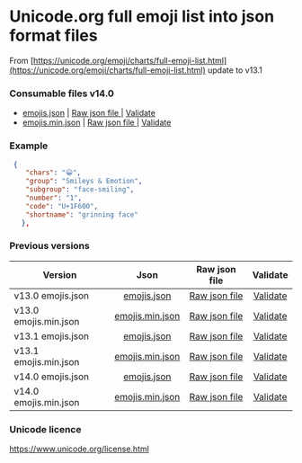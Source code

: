 # Unicode.org full emoji list into json format files
From [https://unicode.org/emoji/charts/full-emoji-list.html](https://unicode.org/emoji/charts/full-emoji-list.html) update to v13.1


### Consumable files v14.0
 - [emojis.json](https://raw.githubusercontent.com/fernandezja/full-emoji-unicode-json/master/emojis.json) | [Raw json file ](https://raw.githubusercontent.com/fernandezja/full-emoji-unicode-json/master/emojis.json) | [Validate](https://jsonformatter.org/?url=https://raw.githubusercontent.com/fernandezja/full-emoji-unicode-json/master/emojis.json)
 - [emojis.min.json](https://raw.githubusercontent.com/fernandezja/full-emoji-unicode-json/master/emojis.min.json) | [Raw json file ](https://raw.githubusercontent.com/fernandezja/full-emoji-unicode-json/master/emojis.min.json) | [Validate](https://jsonformatter.org/?url=https://raw.githubusercontent.com/fernandezja/full-emoji-unicode-json/master/emojis.min.json)


### Example
```json
 {
    "chars": "😀",
    "group": "Smileys & Emotion",
    "subgroup": "face-smiling",
    "number": "1",
    "code": "U+1F600",
    "shortname": "grinning face"
   },
```


### Previous versions

| Version   |      Json      |      Raw json file      |      Validate      |
|----------|:-------------:|:-------------:|:-------------:|
| v13.0 emojis.json |  [emojis.json](https://raw.githubusercontent.com/fernandezja/full-emoji-unicode-json/master/v13.0/emojis.json) | [Raw json file ](https://raw.githubusercontent.com/fernandezja/full-emoji-unicode-json/master/v13.0/emojis.json) | [Validate](https://jsonformatter.org/?url=https://raw.githubusercontent.com/fernandezja/full-emoji-unicode-json/master/v13.0/emojis.json) |
| v13.0 emojis.min.json |  [emojis.min.json](https://raw.githubusercontent.com/fernandezja/full-emoji-unicode-json/master/v13.0/emojis.min.json) | [Raw json file ](https://raw.githubusercontent.com/fernandezja/full-emoji-unicode-json/master/v13.0/emojis.min.json) | [Validate](https://jsonformatter.org/?url=https://raw.githubusercontent.com/fernandezja/full-emoji-unicode-json/master/v13.0/emojis.min.json) |
| v13.1 emojis.json |  [emojis.json](https://raw.githubusercontent.com/fernandezja/full-emoji-unicode-json/master/v13.1/emojis.json) | [Raw json file ](https://raw.githubusercontent.com/fernandezja/full-emoji-unicode-json/master/v13.1/emojis.json) | [Validate](https://jsonformatter.org/?url=https://raw.githubusercontent.com/fernandezja/full-emoji-unicode-json/master/v13.1/emojis.json) |
| v13.1 emojis.min.json |  [emojis.min.json](https://raw.githubusercontent.com/fernandezja/full-emoji-unicode-json/master/v13.1/emojis.min.json) | [Raw json file ](https://raw.githubusercontent.com/fernandezja/full-emoji-unicode-json/master/v13.1/emojis.min.json) | [Validate](https://jsonformatter.org/?url=https://raw.githubusercontent.com/fernandezja/full-emoji-unicode-json/master/v13.1/emojis.min.json) |
| v14.0 emojis.json |  [emojis.json](https://raw.githubusercontent.com/fernandezja/full-emoji-unicode-json/master/v14.0/emojis.json) | [Raw json file ](https://raw.githubusercontent.com/fernandezja/full-emoji-unicode-json/master/v14.0/emojis.json) | [Validate](https://jsonformatter.org/?url=https://raw.githubusercontent.com/fernandezja/full-emoji-unicode-json/master/v14.0/emojis.json) |
| v14.0 emojis.min.json |  [emojis.min.json](https://raw.githubusercontent.com/fernandezja/full-emoji-unicode-json/master/v14.0/emojis.min.json) | [Raw json file ](https://raw.githubusercontent.com/fernandezja/full-emoji-unicode-json/master/v14.0/emojis.min.json) | [Validate](https://jsonformatter.org/?url=https://raw.githubusercontent.com/fernandezja/full-emoji-unicode-json/master/v14.0/emojis.min.json) |


### Unicode licence
https://www.unicode.org/license.html